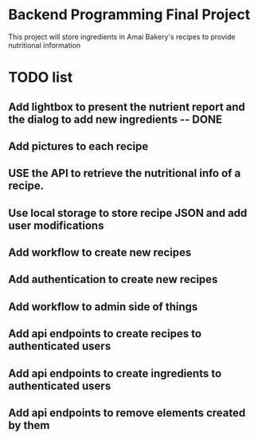 # Backend Programming Final Project

This project will store ingredients in Amai Bakery's recipes to provide nutritional information 


# TODO list

## Add lightbox to present the nutrient report and the dialog to add new ingredients -- DONE
## Add pictures to each recipe
## USE the API to retrieve the nutritional info of a recipe.
## Use local storage to store recipe JSON and add user modifications
## Add workflow to create new recipes
## Add authentication to create new recipes
## Add workflow to admin side of things
## Add api endpoints to create recipes to authenticated users
## Add api endpoints to create ingredients to authenticated users
## Add api endpoints to remove elements created by them
